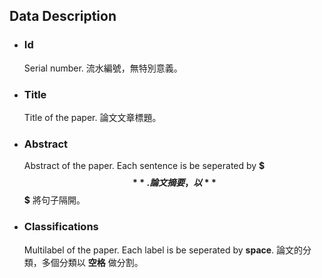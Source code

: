 ## Data Description
* ### Id
    Serial number.
    流水編號，無特別意義。
* ### Title
    Title of the paper.
    論文文章標題。
* ### Abstract
    Abstract of the paper. Each sentence is be seperated by **$$$**.
    論文摘要，以 **$$$** 將句子隔開。
 
* ### Classifications
    Multilabel of the paper. Each label is be seperated by **space**.
    論文的分類，多個分類以 **空格** 做分割。
